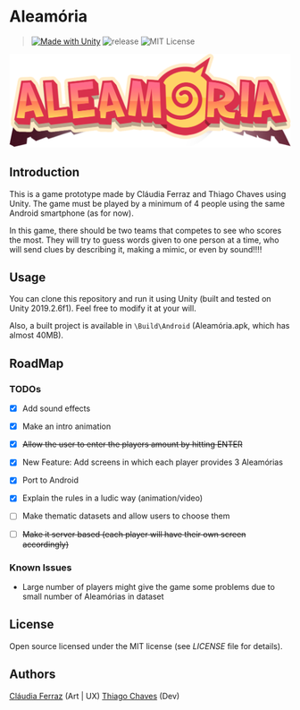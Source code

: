 
# Aleamória

  

> [![Made with Unity](https://img.shields.io/badge/Made%20with-Unity-57b9d3.svg?style=flat&logo=unity)](https://unity3d.com) ![release](https://img.shields.io/github/v/tag/tmc2/Aleamoria?label=release) ![MIT License](https://img.shields.io/github/license/tmc2/Aleamoria ) 


  

![Aleamória-logo](https://github.com/tmc2/Aleamoria/blob/master/Assets/Sprites/LogoCapa.png)

  

## Introduction

This is a game prototype made by Cláudia Ferraz and Thiago Chaves using Unity.
The game must be played by a minimum of 4 people using the same Android smartphone (as for now).

In this game, there should be two teams that competes to see who scores the most. They will try to guess words given to one person at a time, who will send clues by describing it, making a mimic, or even by sound!!!! 

## Usage

You can clone this repository and run it using Unity (built and tested on Unity 2019.2.6f1). Feel free to modify it at your will.

Also, a built project is available in `\Build\Android` (Aleamória.apk, which has almost 40MB). 

## RoadMap
### TODOs
 - [x] Add sound effects
 - [x] Make an intro animation
 - [x] ~~Allow the user to enter the players amount by hitting ENTER~~
 - [x] New Feature: Add screens in which each player provides 3 Aleamórias
 - [x] Port to Android
 - [x] Explain the rules in a ludic way (animation/video)
 - [ ] Make thematic datasets and allow users to choose them
 - [ ] ~~Make it server based (each player will have their own screen accordingly)~~


### Known Issues
 - Large number of players might give the game some problems due to small number of Aleamórias in dataset

 
## License

Open source licensed under the MIT license (see _LICENSE_ file for details).

## Authors

[Cláudia Ferraz](https://github.com/claudialfdutra) (Art | UX)
[Thiago Chaves](https://github.com/tmc2) (Dev)
